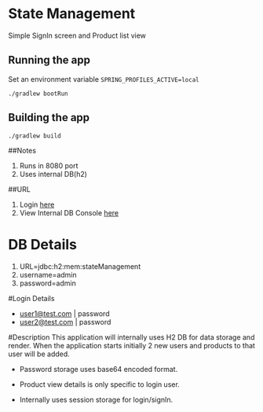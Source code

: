 # State Management

Simple SignIn screen and Product list view

## Running the app

Set an environment variable `SPRING_PROFILES_ACTIVE=local`

`./gradlew bootRun`


## Building the app

`./gradlew build`

##Notes
1. Runs in 8080 port
2. Uses internal DB(h2)

##URL
1. Login [here](http://localhost:8080/login)
2. View Internal DB Console [here](http://localhost:8080/h2-console/)

# DB Details
1. URL=jdbc:h2:mem:stateManagement
2. username=admin
3. password=admin

#Login Details
* user1@test.com | password
* user2@test.com | password

#Description
This application will internally uses H2 DB for data storage and render.
When the application starts initially 2 new users and products to that user will be added.


* Password storage uses base64 encoded format.

* Product view details is only specific to login user.

* Internally uses session storage for login/signIn.

